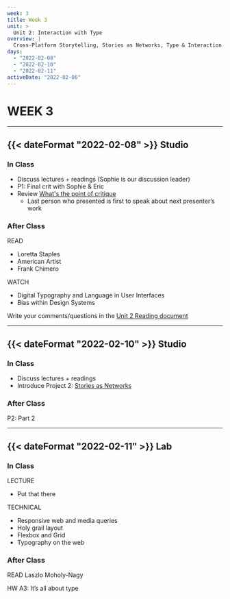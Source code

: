 ```yaml
---
week: 3
title: Week 3
unit: >
  Unit 2: Interaction with Type
overview: |
  Cross-Platform Storytelling, Stories as Networks, Type & Interaction Study, Put that there, Responsive web design, It's all about type
days:
  - "2022-02-08"
  - "2022-02-10"
  - "2022-02-11"
activeDate: "2022-02-06"
---
```

# WEEK 3

---

## {{< dateFormat "2022-02-08" >}} Studio

### In Class
* Discuss lectures + readings (Sophie is our discussion leader)
* P1: Final crit with Sophie & Eric
* Review [What's the point of critique](https://drive.google.com/file/d/1g6mQ2rKx32gW6D-MKBG8nvGWiqGY7nK3/view?usp=sharing)
  * Last person who presented is first to speak about next presenter’s work

### After Class
READ
* Loretta Staples
* American Artist
* Frank Chimero

WATCH
* Digital Typography and Language in User Interfaces
* Bias within Design Systems

Write your comments/questions in the [Unit 2 Reading document](https://docs.google.com/document/d/1iaMH5_ZYew54fBA8P0vLuBUZYWLafQen8HoIM0A1VuY/edit?usp=sharing)

---

## {{< dateFormat "2022-02-10" >}} Studio

### In Class
* Discuss lectures + readings
* Introduce Project 2: [Stories as Networks](https://docs.google.com/document/d/14X4xLXwyJlXFSaHCkOabOrcNO-H8mM-qkRk9XgbyQqg/edit?usp=sharing)

### After Class
P2: Part 2


---

## {{< dateFormat "2022-02-11" >}} Lab

### In Class
LECTURE
* Put that there

TECHNICAL
* Responsive web and media queries
* Holy grail layout
* Flexbox and Grid
* Typography on the web


### After Class
READ
Laszlo Moholy-Nagy

HW
A3: It’s all about type
